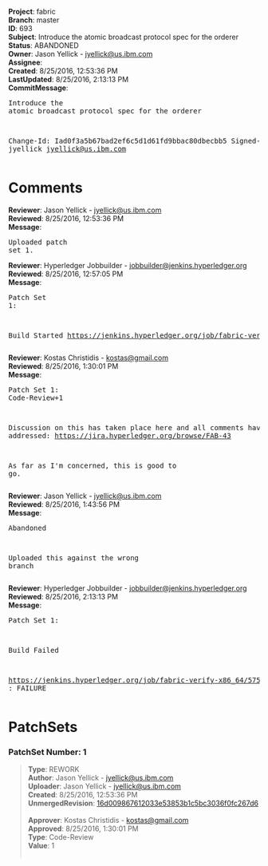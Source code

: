 <strong>Project</strong>: fabric<br><strong>Branch</strong>: master<br><strong>ID</strong>: 693<br><strong>Subject</strong>: Introduce the atomic broadcast protocol spec for the orderer<br><strong>Status</strong>: ABANDONED<br><strong>Owner</strong>: Jason Yellick - jyellick@us.ibm.com<br><strong>Assignee</strong>:<br><strong>Created</strong>: 8/25/2016, 12:53:36 PM<br><strong>LastUpdated</strong>: 8/25/2016, 2:13:13 PM<br><strong>CommitMessage</strong>:<br><pre>Introduce the atomic broadcast protocol spec for the orderer

Change-Id: Iad0f3a5b67bad2ef6c5d1d61fd9bbac80dbecbb5
Signed-off-by: jyellick <jyellick@us.ibm.com>
</pre><h1>Comments</h1><strong>Reviewer</strong>: Jason Yellick - jyellick@us.ibm.com<br><strong>Reviewed</strong>: 8/25/2016, 12:53:36 PM<br><strong>Message</strong>: <pre>Uploaded patch set 1.</pre><strong>Reviewer</strong>: Hyperledger Jobbuilder - jobbuilder@jenkins.hyperledger.org<br><strong>Reviewed</strong>: 8/25/2016, 12:57:05 PM<br><strong>Message</strong>: <pre>Patch Set 1:

Build Started https://jenkins.hyperledger.org/job/fabric-verify-x86_64/575/</pre><strong>Reviewer</strong>: Kostas Christidis - kostas@gmail.com<br><strong>Reviewed</strong>: 8/25/2016, 1:30:01 PM<br><strong>Message</strong>: <pre>Patch Set 1: Code-Review+1

Discussion on this has taken place here and all comments have been addressed: https://jira.hyperledger.org/browse/FAB-43

As far as I'm concerned, this is good to go.</pre><strong>Reviewer</strong>: Jason Yellick - jyellick@us.ibm.com<br><strong>Reviewed</strong>: 8/25/2016, 1:43:56 PM<br><strong>Message</strong>: <pre>Abandoned

Uploaded this against the wrong branch</pre><strong>Reviewer</strong>: Hyperledger Jobbuilder - jobbuilder@jenkins.hyperledger.org<br><strong>Reviewed</strong>: 8/25/2016, 2:13:13 PM<br><strong>Message</strong>: <pre>Patch Set 1:

Build Failed 

https://jenkins.hyperledger.org/job/fabric-verify-x86_64/575/ : FAILURE</pre><h1>PatchSets</h1><h3>PatchSet Number: 1</h3><blockquote><strong>Type</strong>: REWORK<br><strong>Author</strong>: Jason Yellick - jyellick@us.ibm.com<br><strong>Uploader</strong>: Jason Yellick - jyellick@us.ibm.com<br><strong>Created</strong>: 8/25/2016, 12:53:36 PM<br><strong>UnmergedRevision</strong>: [16d009867612033e53853b1c5bc3036f0fc267d6](https://github.com/hyperledger-gerrit-archive/fabric/commit/16d009867612033e53853b1c5bc3036f0fc267d6)<br><br><strong>Approver</strong>: Kostas Christidis - kostas@gmail.com<br><strong>Approved</strong>: 8/25/2016, 1:30:01 PM<br><strong>Type</strong>: Code-Review<br><strong>Value</strong>: 1<br><br></blockquote>